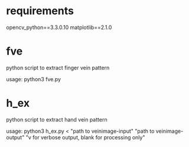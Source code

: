 # requirements 
opencv_python==3.3.0.10
matplotlib==2.1.0

# fve
python script to extract finger vein pattern

usage: python3 fve.py

# h_ex
python script to extract hand vein pattern

usage: python3 h_ex.py \< "path to veinimage-input" "path to veinimage-output" "v for verbose output, blank for processing only"
